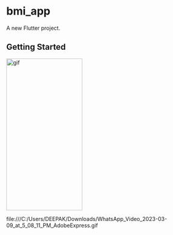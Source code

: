 # bmi_app

A new Flutter project.

## Getting Started

<p align="left"> <img alt="gif" src="https://user-images.githubusercontent.com/76784857/129476307-34840ab6-45fd-4096-83e6-3214fb13f8e6.jpg" width="200" height="400"> </p>

file:///C:/Users/DEEPAK/Downloads/WhatsApp_Video_2023-03-09_at_5_08_11_PM_AdobeExpress.gif
